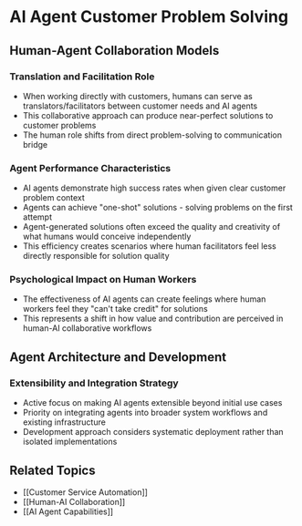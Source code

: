 # AI Agent Customer Problem Solving

## Human-Agent Collaboration Models

### Translation and Facilitation Role
- When working directly with customers, humans can serve as translators/facilitators between customer needs and AI agents
- This collaborative approach can produce near-perfect solutions to customer problems
- The human role shifts from direct problem-solving to communication bridge

### Agent Performance Characteristics  
- AI agents demonstrate high success rates when given clear customer problem context
- Agents can achieve "one-shot" solutions - solving problems on the first attempt
- Agent-generated solutions often exceed the quality and creativity of what humans would conceive independently
- This efficiency creates scenarios where human facilitators feel less directly responsible for solution quality

### Psychological Impact on Human Workers
- The effectiveness of AI agents can create feelings where human workers feel they "can't take credit" for solutions
- This represents a shift in how value and contribution are perceived in human-AI collaborative workflows

## Agent Architecture and Development

### Extensibility and Integration Strategy
- Active focus on making AI agents extensible beyond initial use cases
- Priority on integrating agents into broader system workflows and existing infrastructure  
- Development approach considers systematic deployment rather than isolated implementations

## Related Topics
- [[Customer Service Automation]]
- [[Human-AI Collaboration]]
- [[AI Agent Capabilities]]